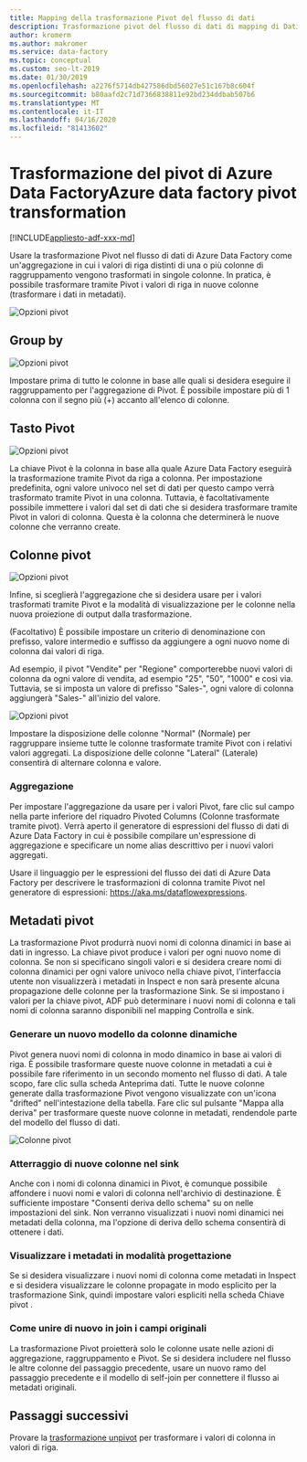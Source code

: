 ```yaml
---
title: Mapping della trasformazione Pivot del flusso di dati
description: Trasformazione pivot del flusso di dati di mapping di Dati pivot da righe a colonne tramite la trasformazione pivot del flusso di dati di mapping di Azure Data Factory
author: kromerm
ms.author: makromer
ms.service: data-factory
ms.topic: conceptual
ms.custom: seo-lt-2019
ms.date: 01/30/2019
ms.openlocfilehash: a2276f5714db427586dbd56027e51c167b8c604f
ms.sourcegitcommit: b80aafd2c71d7366838811e92bd234ddbab507b6
ms.translationtype: MT
ms.contentlocale: it-IT
ms.lasthandoff: 04/16/2020
ms.locfileid: "81413602"
---
```

# <a name="azure-data-factory-pivot-transformation"></a>Trasformazione del pivot di Azure Data FactoryAzure data factory pivot transformation

[!INCLUDE[appliesto-adf-xxx-md](includes/appliesto-adf-xxx-md.md)]

Usare la trasformazione Pivot nel flusso di dati di Azure Data Factory come un'aggregazione in cui i valori di riga distinti di una o più colonne di raggruppamento vengono trasformati in singole colonne. In pratica, è possibile trasformare tramite Pivot i valori di riga in nuove colonne (trasformare i dati in metadati).

![Opzioni pivot](media/data-flow/pivot1.png "perno 1")

## <a name="group-by"></a>Group by

![Opzioni pivot](media/data-flow/pivot2.png "perno 2")

Impostare prima di tutto le colonne in base alle quali si desidera eseguire il raggruppamento per l'aggregazione di Pivot. È possibile impostare più di 1 colonna con il segno più (+) accanto all'elenco di colonne.

## <a name="pivot-key"></a>Tasto Pivot

![Opzioni pivot](media/data-flow/pivot3.png "perno 3")

La chiave Pivot è la colonna in base alla quale Azure Data Factory eseguirà la trasformazione tramite Pivot da riga a colonna. Per impostazione predefinita, ogni valore univoco nel set di dati per questo campo verrà trasformato tramite Pivot in una colonna. Tuttavia, è facoltativamente possibile immettere i valori dal set di dati che si desidera trasformare tramite Pivot in valori di colonna. Questa è la colonna che determinerà le nuove colonne che verranno create.

## <a name="pivoted-columns"></a>Colonne pivot

![Opzioni pivot](media/data-flow/pivot4.png "perno 4")

Infine, si sceglierà l'aggregazione che si desidera usare per i valori trasformati tramite Pivot e la modalità di visualizzazione per le colonne nella nuova proiezione di output dalla trasformazione.

(Facoltativo) È possibile impostare un criterio di denominazione con prefisso, valore intermedio e suffisso da aggiungere a ogni nuovo nome di colonna dai valori di riga.

Ad esempio, il pivot "Vendite" per "Regione" comporterebbe nuovi valori di colonna da ogni valore di vendita, ad esempio "25", "50", "1000" e così via. Tuttavia, se si imposta un valore di prefisso "Sales-", ogni valore di colonna aggiungerà "Sales-" all'inizio del valore.

![Opzioni pivot](media/data-flow/pivot5.png "perno 5")

Impostare la disposizione delle colonne "Normal" (Normale) per raggruppare insieme tutte le colonne trasformate tramite Pivot con i relativi valori aggregati. La disposizione delle colonne "Lateral" (Laterale) consentirà di alternare colonna e valore.

### <a name="aggregation"></a>Aggregazione

Per impostare l'aggregazione da usare per i valori Pivot, fare clic sul campo nella parte inferiore del riquadro Pivoted Columns (Colonne trasformate tramite pivot). Verrà aperto il generatore di espressioni del flusso di dati di Azure Data Factory in cui è possibile compilare un'espressione di aggregazione e specificare un nome alias descrittivo per i nuovi valori aggregati.

Usare il linguaggio per le espressioni del flusso dei dati di Azure Data Factory per descrivere le trasformazioni di colonna tramite Pivot nel generatore di espressioni: https://aka.ms/dataflowexpressions.

## <a name="pivot-metadata"></a>Metadati pivot

La trasformazione Pivot produrrà nuovi nomi di colonna dinamici in base ai dati in ingresso. La chiave pivot produce i valori per ogni nuovo nome di colonna. Se non si specificano singoli valori e si desidera creare nomi di colonna dinamici per ogni valore univoco nella chiave pivot, l'interfaccia utente non visualizzerà i metadati in Inspect e non sarà presente alcuna propagazione delle colonne per la trasformazione Sink. Se si impostano i valori per la chiave pivot, ADF può determinare i nuovi nomi di colonna e tali nomi di colonna saranno disponibili nel mapping Controlla e sink.

### <a name="generate-a-new-model-from-dynamic-columns"></a>Generare un nuovo modello da colonne dinamiche

Pivot genera nuovi nomi di colonna in modo dinamico in base ai valori di riga. È possibile trasformare queste nuove colonne in metadati a cui è possibile fare riferimento in un secondo momento nel flusso di dati. A tale scopo, fare clic sulla scheda Anteprima dati. Tutte le nuove colonne generate dalla trasformazione Pivot vengono visualizzate con un'icona "drifted" nell'intestazione della tabella. Fare clic sul pulsante "Mappa alla deriva" per trasformare queste nuove colonne in metadati, rendendole parte del modello del flusso di dati.

![Colonne pivot](media/data-flow/newpivot1.png "Mappa colonne Pivot alla deriva")

### <a name="landing-new-columns-in-sink"></a>Atterraggio di nuove colonne nel sink

Anche con i nomi di colonna dinamici in Pivot, è comunque possibile affondere i nuovi nomi e valori di colonna nell'archivio di destinazione. È sufficiente impostare "Consenti deriva dello schema" su on nelle impostazioni del sink. Non verranno visualizzati i nuovi nomi dinamici nei metadati della colonna, ma l'opzione di deriva dello schema consentirà di ottenere i dati.

### <a name="view-metadata-in-design-mode"></a>Visualizzare i metadati in modalità progettazione

Se si desidera visualizzare i nuovi nomi di colonna come metadati in Inspect e si desidera visualizzare le colonne propagate in modo esplicito per la trasformazione Sink, quindi impostare valori espliciti nella scheda Chiave pivot .

### <a name="how-to-rejoin-original-fields"></a>Come unire di nuovo in join i campi originali
La trasformazione Pivot proietterà solo le colonne usate nelle azioni di aggregazione, raggruppamento e Pivot. Se si desidera includere nel flusso le altre colonne del passaggio precedente, usare un nuovo ramo del passaggio precedente e il modello di self-join per connettere il flusso ai metadati originali.

## <a name="next-steps"></a>Passaggi successivi

Provare la [trasformazione unpivot](data-flow-unpivot.md) per trasformare i valori di colonna in valori di riga. 
